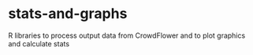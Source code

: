 # stats-and-graphs

R libraries to process output data from CrowdFlower and to plot graphics and calculate stats
